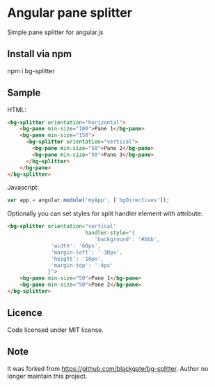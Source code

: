 # Angular pane splitter

Simple pane splitter for angular.js 

## Install via npm

npm i bg-splitter

## Sample

HTML:
```html
<bg-splitter orientation="horizontal">
	<bg-pane min-size="100">Pane 1</bg-pane>
	<bg-pane min-size="150">
	  <bg-splitter orientation="vertical">
	    <bg-pane min-size="50">Pane 2</bg-pane>
	    <bg-pane min-size="50">Pane 3</bg-pane>
	  </bg-splitter>
	</bg-pane>
</bg-splitter>
```

Javascript:
```javascript
var app = angular.module('myApp', ['bgDirectives']);
```

Optionally you can set styles for split handler element with attribute:
```html
<bg-splitter orientation="vertical"
						 handler-style="{
							'background': '#bbb',
              'width': '60px',
              'margin-left': '-30px',
              'height': '10px',
              'margin-top': '-4px'
             }">
	<bg-pane min-size="50">Pane 1</bg-pane>
	<bg-pane min-size="50">Pane 2</bg-pane>
</bg-splitter>
```

## Licence

Code licensed under MIT license.

## Note

It was forked from https://github.com/blackgate/bg-splitter. Author no longer maintain this project.